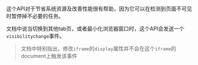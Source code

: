 这个API对于节省系统资源及改善性能很有帮助，因为它可以在检测到页面不可见时暂停掉不必要的任务。

文档中说当切换到其他tab页，或者最小化浏览器窗口时，这个API会发送一个`visibilitychange`事件。

> 文档中特别指出，修改`iframe`的`display`属性并不会在这个`iframe`的document上触发该事件

